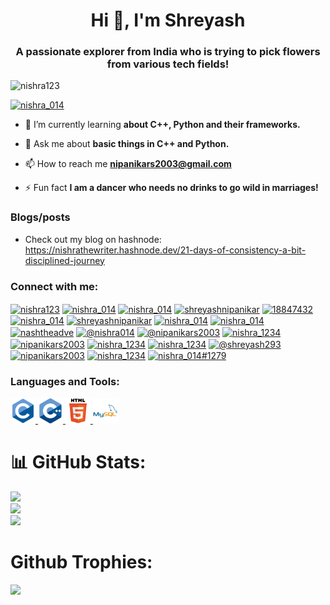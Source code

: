 <h1 align="center">Hi 👋, I'm Shreyash</h1>
<h3 align="center">A passionate explorer from India who is trying to pick flowers from various tech fields!</h3>

<p align="left"> <img src="https://komarev.com/ghpvc/?username=nishra123&label=Profile%20views&color=0e75b6&style=flat" alt="nishra123" /> </p>


<p align="left"> <a href="https://twitter.com/nishra_014" target="blank"><img src="https://img.shields.io/twitter/follow/nishra_014?logo=twitter&style=for-the-badge" alt="nishra_014" /></a> </p>

- 🌱 I’m currently learning **about C++, Python and their frameworks.**

- 💬 Ask me about **basic things in C++ and Python.**

- 📫 How to reach me **nipanikars2003@gmail.com**

- ⚡ Fun fact **I am a dancer who needs no drinks to go wild in marriages!**



### Blogs/posts
- Check out my blog on hashnode: https://nishrathewriter.hashnode.dev/21-days-of-consistency-a-bit-disciplined-journey 
<!-- BLOG-POST-LIST:START -->
<!-- BLOG-POST-LIST:END -->

<h3 align="left">Connect with me:</h3>
<p align="left">
<a href="https://codepen.io/nishra123" target="blank"><img align="center" src="https://raw.githubusercontent.com/rahuldkjain/github-profile-readme-generator/master/src/images/icons/Social/codepen.svg" alt="nishra123" height="30" width="40" /></a>
<a href="https://dev.to/nishra_014" target="blank"><img align="center" src="https://raw.githubusercontent.com/rahuldkjain/github-profile-readme-generator/master/src/images/icons/Social/devto.svg" alt="nishra_014" height="30" width="40" /></a>
<a href="https://twitter.com/nishra_014" target="blank"><img align="center" src="https://raw.githubusercontent.com/rahuldkjain/github-profile-readme-generator/master/src/images/icons/Social/twitter.svg" alt="nishra_014" height="30" width="40" /></a>
<a href="https://linkedin.com/in/shreyashnipanikar" target="blank"><img align="center" src="https://raw.githubusercontent.com/rahuldkjain/github-profile-readme-generator/master/src/images/icons/Social/linked-in-alt.svg" alt="shreyashnipanikar" height="30" width="40" /></a>
<a href="https://stackoverflow.com/users/18847432" target="blank"><img align="center" src="https://raw.githubusercontent.com/rahuldkjain/github-profile-readme-generator/master/src/images/icons/Social/stack-overflow.svg" alt="18847432" height="30" width="40" /></a>
<a href="https://codesandbox.com/nishra_014" target="blank"><img align="center" src="https://raw.githubusercontent.com/rahuldkjain/github-profile-readme-generator/master/src/images/icons/Social/codesandbox.svg" alt="nishra_014" height="30" width="40" /></a>
<a href="https://kaggle.com/shreyashnipanikar" target="blank"><img align="center" src="https://raw.githubusercontent.com/rahuldkjain/github-profile-readme-generator/master/src/images/icons/Social/kaggle.svg" alt="shreyashnipanikar" height="30" width="40" /></a>
<a href="https://instagram.com/nishra_014" target="blank"><img align="center" src="https://raw.githubusercontent.com/rahuldkjain/github-profile-readme-generator/master/src/images/icons/Social/instagram.svg" alt="nishra_014" height="30" width="40" /></a>
<a href="https://dribbble.com/nishra_014" target="blank"><img align="center" src="https://raw.githubusercontent.com/rahuldkjain/github-profile-readme-generator/master/src/images/icons/Social/dribbble.svg" alt="nishra_014" height="30" width="40" /></a>
<a href="https://www.behance.net/nashtheadve" target="blank"><img align="center" src="https://raw.githubusercontent.com/rahuldkjain/github-profile-readme-generator/master/src/images/icons/Social/behance.svg" alt="nashtheadve" height="30" width="40" /></a>
<a href="https://hashnode.com/@nishra014" target="blank"><img align="center" src="https://raw.githubusercontent.com/rahuldkjain/github-profile-readme-generator/master/src/images/icons/Social/hashnode.svg" alt="@nishra014" height="30" width="40" /></a>
<a href="https://medium.com/@nipanikars2003" target="blank"><img align="center" src="https://raw.githubusercontent.com/rahuldkjain/github-profile-readme-generator/master/src/images/icons/Social/medium.svg" alt="@nipanikars2003" height="30" width="40" /></a>
<a href="https://www.codechef.com/users/nishra_1234" target="blank"><img align="center" src="https://cdn.jsdelivr.net/npm/simple-icons@3.1.0/icons/codechef.svg" alt="nishra_1234" height="30" width="40" /></a>
<a href="https://www.hackerrank.com/nipanikars2003" target="blank"><img align="center" src="https://raw.githubusercontent.com/rahuldkjain/github-profile-readme-generator/master/src/images/icons/Social/hackerrank.svg" alt="nipanikars2003" height="30" width="40" /></a>
<a href="https://codeforces.com/profile/nishra_1234" target="blank"><img align="center" src="https://raw.githubusercontent.com/rahuldkjain/github-profile-readme-generator/master/src/images/icons/Social/codeforces.svg" alt="nishra_1234" height="30" width="40" /></a>
<a href="https://www.leetcode.com/nishra_1234" target="blank"><img align="center" src="https://raw.githubusercontent.com/rahuldkjain/github-profile-readme-generator/master/src/images/icons/Social/leet-code.svg" alt="nishra_1234" height="30" width="40" /></a>
<a href="https://www.hackerearth.com/@shreyash293" target="blank"><img align="center" src="https://raw.githubusercontent.com/rahuldkjain/github-profile-readme-generator/master/src/images/icons/Social/hackerearth.svg" alt="@shreyash293" height="30" width="40" /></a>
<a href="https://auth.geeksforgeeks.org/user/nipanikars2003" target="blank"><img align="center" src="https://raw.githubusercontent.com/rahuldkjain/github-profile-readme-generator/master/src/images/icons/Social/geeks-for-geeks.svg" alt="nipanikars2003" height="30" width="40" /></a>
<a href="https://www.topcoder.com/members/nishra_1234" target="blank"><img align="center" src="https://raw.githubusercontent.com/rahuldkjain/github-profile-readme-generator/master/src/images/icons/Social/topcoder.svg" alt="nishra_1234" height="30" width="40" /></a>
<a href="https://discord.gg/nishra_014#1279" target="blank"><img align="center" src="https://raw.githubusercontent.com/rahuldkjain/github-profile-readme-generator/master/src/images/icons/Social/discord.svg" alt="nishra_014#1279" height="30" width="40" /></a>
</p>

<h3 align="left">Languages and Tools:</h3>
<p align="left"> <a href="https://www.cprogramming.com/" target="_blank" rel="noreferrer"> <img src="https://raw.githubusercontent.com/devicons/devicon/master/icons/c/c-original.svg" alt="c" width="40" height="40"/> </a> <a href="https://www.w3schools.com/cpp/" target="_blank" rel="noreferrer"> <img src="https://raw.githubusercontent.com/devicons/devicon/master/icons/cplusplus/cplusplus-original.svg" alt="cplusplus" width="40" height="40"/> </a> <a href="https://www.w3.org/html/" target="_blank" rel="noreferrer"> <img src="https://raw.githubusercontent.com/devicons/devicon/master/icons/html5/html5-original-wordmark.svg" alt="html5" width="40" height="40"/> </a> <a href="https://www.mysql.com/" target="_blank" rel="noreferrer"> <img src="https://raw.githubusercontent.com/devicons/devicon/master/icons/mysql/mysql-original-wordmark.svg" alt="mysql" width="40" height="40"/> </a> </p>

# 📊 GitHub Stats:
![](https://github-readme-stats.vercel.app/api?username=nishra123&theme=tokyonight&hide_border=false&include_all_commits=true&count_private=true)<br/>
![](https://github-readme-streak-stats.herokuapp.com/?user=nishra123&theme=tokyonight&hide_border=false)<br/>
![](https://github-readme-stats.vercel.app/api/top-langs/?username=nishra123&theme=tokyonight&hide_border=false&include_all_commits=true&count_private=true&layout=compact)
# Github Trophies:
![](https://github-profile-trophy.vercel.app/?username=nishra123&theme=radical&no-frame=false&no-bg=true&margin-w=4)
